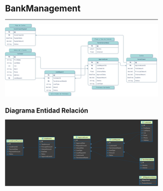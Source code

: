 # BankManagement

---

![Imágen de las Entidades](./img/Bank.jpg)

## Diagrama Entidad Relación
![ER Diagram](./img/ERBank.png)
